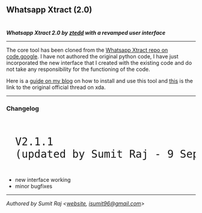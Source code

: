 ## Whatsapp Xtract (2.0)

# 

<span style="padding: 0px; margin: 0px; font-weight: 700;">_Whatsapp Xtract 2.0 by&nbsp;[ztedd](http://forum.xda-developers.com/member.php?u=3594618)&nbsp;with a revamped user interface_</span>

* * *

The core tool has been cloned from the&nbsp;[Whatsapp Xtract repo on code.google](https://code.google.com/p/hotoloti/downloads/detail?name=Whatsapp_Xtract_V2.0_2012-05-02.zip&amp;can=2&amp;q=). I have not authored the original python code, I have just incorporated the new interface that I created with the existing code and do not take any responsibility for the functioning of the code.

Here is a&nbsp;[guide on my blog](http://sumitraj.com/extract-old-chat-messages-from-whatsapp-database/)&nbsp;on how to install and use this tool and&nbsp;[this](http://forum.xda-developers.com/showthread.php?t=1583021)&nbsp;is the link to the original official thread on xda.

* * *

### Changelog

# <pre style="padding: 0.85em; margin-bottom: 16px; color: rgb(51\. 51\. 17); font-variant: normal; font-weight: normal; background: rgb(248\. 248\. 248);">V2.1.1 (updated by Sumit Raj - 9 September,2014)
- new interface working
- minor bugfixes</pre>

* * *
_Authored by Sumit Raj &lt;[website](http://sumitraj.com/), isumit96@gmail.com&gt;_

